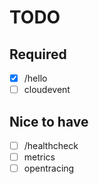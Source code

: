 # TODO

## Required

* [x] /hello
* [ ] cloudevent

## Nice to have

* [ ] /healthcheck
* [ ] metrics
* [ ] opentracing
